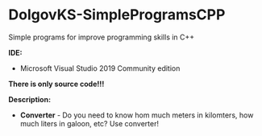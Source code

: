 # DolgovKS-SimpleProgramsCPP
Simple programs for improve programming skills in C++

**IDE:**

* Microsoft Visual Studio 2019 Community edition

**There is only source code!!!**

**Description:**

* **Converter** - Do you need to know hom much meters in kilomters, how much liters in galoon, etc? Use converter!
